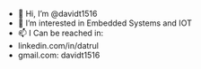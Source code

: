 - 👋 Hi, I’m @davidt1516
- 👀 I’m interested in Embedded Systems and IOT
- 📫 I Can be reached in:
- linkedin.com/in/datrul 
- gmail.com: davidt1516

